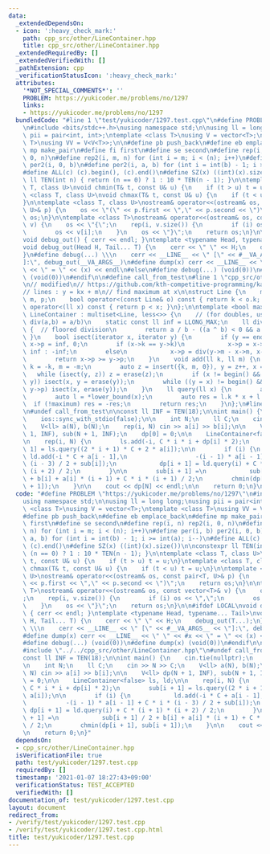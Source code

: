 ```yaml
---
data:
  _extendedDependsOn:
  - icon: ':heavy_check_mark:'
    path: cpp_src/other/LineContainer.hpp
    title: cpp_src/other/LineContainer.hpp
  _extendedRequiredBy: []
  _extendedVerifiedWith: []
  _pathExtension: cpp
  _verificationStatusIcon: ':heavy_check_mark:'
  attributes:
    '*NOT_SPECIAL_COMMENTS*': ''
    PROBLEM: https://yukicoder.me/problems/no/1297
    links:
    - https://yukicoder.me/problems/no/1297
  bundledCode: "#line 1 \"test/yukicoder/1297.test.cpp\"\n#define PROBLEM \"https://yukicoder.me/problems/no/1297\"\
    \n#include <bits/stdc++.h>\nusing namespace std;\n\nusing ll = long long;\nusing\
    \ pii = pair<int, int>;\ntemplate <class T>\nusing V = vector<T>;\ntemplate <class\
    \ T>\nusing VV = V<V<T>>;\n\n#define pb push_back\n#define eb emplace_back\n#define\
    \ mp make_pair\n#define fi first\n#define se second\n#define rep(i, n) rep2(i,\
    \ 0, n)\n#define rep2(i, m, n) for (int i = m; i < (n); i++)\n#define per(i, b)\
    \ per2(i, 0, b)\n#define per2(i, a, b) for (int i = int(b) - 1; i >= int(a); i--)\n\
    #define ALL(c) (c).begin(), (c).end()\n#define SZ(x) ((int)(x).size())\n\nconstexpr\
    \ ll TEN(int n) { return (n == 0) ? 1 : 10 * TEN(n - 1); }\n\ntemplate <class\
    \ T, class U>\nvoid chmin(T& t, const U& u) {\n    if (t > u) t = u;\n}\ntemplate\
    \ <class T, class U>\nvoid chmax(T& t, const U& u) {\n    if (t < u) t = u;\n\
    }\n\ntemplate <class T, class U>\nostream& operator<<(ostream& os, const pair<T,\
    \ U>& p) {\n    os << \"(\" << p.first << \",\" << p.second << \")\";\n    return\
    \ os;\n}\n\ntemplate <class T>\nostream& operator<<(ostream& os, const vector<T>&\
    \ v) {\n    os << \"{\";\n    rep(i, v.size()) {\n        if (i) os << \",\";\n\
    \        os << v[i];\n    }\n    os << \"}\";\n    return os;\n}\n\n#ifdef LOCAL\n\
    void debug_out() { cerr << endl; }\ntemplate <typename Head, typename... Tail>\n\
    void debug_out(Head H, Tail... T) {\n    cerr << \" \" << H;\n    debug_out(T...);\n\
    }\n#define debug(...) \\\n    cerr << __LINE__ << \" [\" << #__VA_ARGS__ << \"\
    ]:\", debug_out(__VA_ARGS__)\n#define dump(x) cerr << __LINE__ << \" \" << #x\
    \ << \" = \" << (x) << endl\n#else\n#define debug(...) (void(0))\n#define dump(x)\
    \ (void(0))\n#endif\n\n#define call_from_test\n#line 1 \"cpp_src/other/LineContainer.hpp\"\
    \n// modified\n// https://github.com/kth-competitive-programming/kactl/blob/master/content/data-structures/LineContainer.h\n\
    // lines : y = kx + m\n// find maximum at x\n\nstruct Line {\n    mutable ll k,\
    \ m, p;\n    bool operator<(const Line& o) const { return k < o.k; }\n    bool\
    \ operator<(ll x) const { return p < x; }\n};\n\ntemplate <bool maximum>\nstruct\
    \ LineContainer : multiset<Line, less<>> {\n    // (for doubles, use inf = 1/.0,\
    \ div(a,b) = a/b)\n    static const ll inf = LLONG_MAX;\n    ll div(ll a, ll b)\
    \ {  // floored division\n        return a / b - ((a ^ b) < 0 && a % b);\n   \
    \ }\n    bool isect(iterator x, iterator y) {\n        if (y == end()) return\
    \ x->p = inf, 0;\n        if (x->k == y->k)\n            x->p = x->m > y->m ?\
    \ inf : -inf;\n        else\n            x->p = div(y->m - x->m, x->k - y->k);\n\
    \        return x->p >= y->p;\n    }\n    void add(ll k, ll m) {\n        if (!maximum)\
    \ k = -k, m = -m;\n        auto z = insert({k, m, 0}), y = z++, x = y;\n     \
    \   while (isect(y, z)) z = erase(z);\n        if (x != begin() && isect(--x,\
    \ y)) isect(x, y = erase(y));\n        while ((y = x) != begin() && (--x)->p >=\
    \ y->p) isect(x, erase(y));\n    }\n    ll query(ll x) {\n        assert(!empty());\n\
    \        auto l = *lower_bound(x);\n        auto res = l.k * x + l.m;\n      \
    \  if (!maximum) res = -res;\n        return res;\n    }\n};\n#line 69 \"test/yukicoder/1297.test.cpp\"\
    \n#undef call_from_test\n\nconst ll INF = TEN(18);\n\nint main() {\n    cin.tie(nullptr);\n\
    \    ios::sync_with_stdio(false);\n\n    int N;\n    ll C;\n    cin >> N >> C;\n\
    \    V<ll> a(N), b(N);\n    rep(i, N) cin >> a[i] >> b[i];\n\n    V<ll> dp(N +\
    \ 1, INF), sub(N + 1, INF);\n    dp[0] = 0;\n\n    LineContainer<false> ls, ld;\n\
    \n    rep(i, N) {\n        ls.add(-i, C * i * i + dp[i] * 2);\n        sub[i +\
    \ 1] = ls.query((2 * i + 1) * C + 2 * a[i]);\n\n        if (i) {\n           \
    \ ld.add(-i * C + a[i - 1],\n                   -(i - 1) * a[i - 1] + C * i *\
    \ (i - 3) / 2 + sub[i]);\n            dp[i + 1] = ld.query(i) + C * (i + 1) *\
    \ (i + 2) / 2;\n        }\n\n        sub[i + 1] =\n            sub[i + 1] / 2\
    \ + b[i] + a[i] * (i + 1) + C * i * (i + 1) / 2;\n        chmin(dp[i + 1], sub[i\
    \ + 1]);\n    }\n\n    cout << dp[N] << endl;\n\n    return 0;\n}\n"
  code: "#define PROBLEM \"https://yukicoder.me/problems/no/1297\"\n#include <bits/stdc++.h>\n\
    using namespace std;\n\nusing ll = long long;\nusing pii = pair<int, int>;\ntemplate\
    \ <class T>\nusing V = vector<T>;\ntemplate <class T>\nusing VV = V<V<T>>;\n\n\
    #define pb push_back\n#define eb emplace_back\n#define mp make_pair\n#define fi\
    \ first\n#define se second\n#define rep(i, n) rep2(i, 0, n)\n#define rep2(i, m,\
    \ n) for (int i = m; i < (n); i++)\n#define per(i, b) per2(i, 0, b)\n#define per2(i,\
    \ a, b) for (int i = int(b) - 1; i >= int(a); i--)\n#define ALL(c) (c).begin(),\
    \ (c).end()\n#define SZ(x) ((int)(x).size())\n\nconstexpr ll TEN(int n) { return\
    \ (n == 0) ? 1 : 10 * TEN(n - 1); }\n\ntemplate <class T, class U>\nvoid chmin(T&\
    \ t, const U& u) {\n    if (t > u) t = u;\n}\ntemplate <class T, class U>\nvoid\
    \ chmax(T& t, const U& u) {\n    if (t < u) t = u;\n}\n\ntemplate <class T, class\
    \ U>\nostream& operator<<(ostream& os, const pair<T, U>& p) {\n    os << \"(\"\
    \ << p.first << \",\" << p.second << \")\";\n    return os;\n}\n\ntemplate <class\
    \ T>\nostream& operator<<(ostream& os, const vector<T>& v) {\n    os << \"{\"\
    ;\n    rep(i, v.size()) {\n        if (i) os << \",\";\n        os << v[i];\n\
    \    }\n    os << \"}\";\n    return os;\n}\n\n#ifdef LOCAL\nvoid debug_out()\
    \ { cerr << endl; }\ntemplate <typename Head, typename... Tail>\nvoid debug_out(Head\
    \ H, Tail... T) {\n    cerr << \" \" << H;\n    debug_out(T...);\n}\n#define debug(...)\
    \ \\\n    cerr << __LINE__ << \" [\" << #__VA_ARGS__ << \"]:\", debug_out(__VA_ARGS__)\n\
    #define dump(x) cerr << __LINE__ << \" \" << #x << \" = \" << (x) << endl\n#else\n\
    #define debug(...) (void(0))\n#define dump(x) (void(0))\n#endif\n\n#define call_from_test\n\
    #include \"../../cpp_src/other/LineContainer.hpp\"\n#undef call_from_test\n\n\
    const ll INF = TEN(18);\n\nint main() {\n    cin.tie(nullptr);\n    ios::sync_with_stdio(false);\n\
    \n    int N;\n    ll C;\n    cin >> N >> C;\n    V<ll> a(N), b(N);\n    rep(i,\
    \ N) cin >> a[i] >> b[i];\n\n    V<ll> dp(N + 1, INF), sub(N + 1, INF);\n    dp[0]\
    \ = 0;\n\n    LineContainer<false> ls, ld;\n\n    rep(i, N) {\n        ls.add(-i,\
    \ C * i * i + dp[i] * 2);\n        sub[i + 1] = ls.query((2 * i + 1) * C + 2 *\
    \ a[i]);\n\n        if (i) {\n            ld.add(-i * C + a[i - 1],\n        \
    \           -(i - 1) * a[i - 1] + C * i * (i - 3) / 2 + sub[i]);\n           \
    \ dp[i + 1] = ld.query(i) + C * (i + 1) * (i + 2) / 2;\n        }\n\n        sub[i\
    \ + 1] =\n            sub[i + 1] / 2 + b[i] + a[i] * (i + 1) + C * i * (i + 1)\
    \ / 2;\n        chmin(dp[i + 1], sub[i + 1]);\n    }\n\n    cout << dp[N] << endl;\n\
    \n    return 0;\n}"
  dependsOn:
  - cpp_src/other/LineContainer.hpp
  isVerificationFile: true
  path: test/yukicoder/1297.test.cpp
  requiredBy: []
  timestamp: '2021-01-07 18:27:43+09:00'
  verificationStatus: TEST_ACCEPTED
  verifiedWith: []
documentation_of: test/yukicoder/1297.test.cpp
layout: document
redirect_from:
- /verify/test/yukicoder/1297.test.cpp
- /verify/test/yukicoder/1297.test.cpp.html
title: test/yukicoder/1297.test.cpp
---
```

